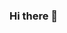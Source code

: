 ### Hi there 👋

<!--
**aylinedauestue/aylinedauestue** is a ✨ _special_ ✨ repository because its `README.md` (this file) appears on your GitHub profile.

- 🔭 I’m currently working on my life.
- 🌱 I’m currently learning VHDL.
- 👯 I’m looking to collaborate on new peojects.
- 🤔 I’m looking for help with HW Language tips.
- 📫 How to reach me: edaustu@windowslive.com
- ⚡ Fun fact: Having new beginnings are not new for me.

